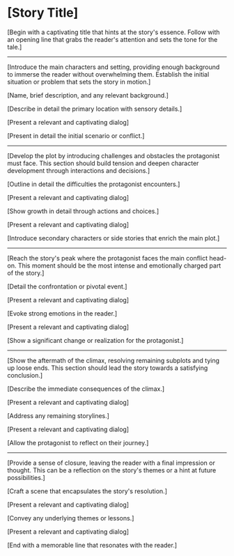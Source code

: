 # [Story Title]

[Begin with a captivating title that hints at the story's essence. Follow with an opening line that grabs the reader's attention and sets the tone for the tale.]

---

[Introduce the main characters and setting, providing enough background to immerse the reader without overwhelming them. Establish the initial situation or problem that sets the story in motion.]

[Name, brief description, and any relevant background.]

[Describe in detail the primary location with sensory details.]

[Present a relevant and captivating dialog]

[Present in detail the initial scenario or conflict.]

---

[Develop the plot by introducing challenges and obstacles the protagonist must face. This section should build tension and deepen character development through interactions and decisions.]

[Outline in detail the difficulties the protagonist encounters.]

[Present a relevant and captivating dialog]

[Show growth in detail through actions and choices.]

[Present a relevant and captivating dialog]

[Introduce secondary characters or side stories that enrich the main plot.]

---

[Reach the story's peak where the protagonist faces the main conflict head-on. This moment should be the most intense and emotionally charged part of the story.]

[Detail the confrontation or pivotal event.]

[Present a relevant and captivating dialog]

[Evoke strong emotions in the reader.]

[Present a relevant and captivating dialog]

[Show a significant change or realization for the protagonist.]

---

[Show the aftermath of the climax, resolving remaining subplots and tying up loose ends. This section should lead the story towards a satisfying conclusion.]

[Describe the immediate consequences of the climax.]

[Present a relevant and captivating dialog]

[Address any remaining storylines.]

[Present a relevant and captivating dialog]

[Allow the protagonist to reflect on their journey.]

---

[Provide a sense of closure, leaving the reader with a final impression or thought. This can be a reflection on the story's themes or a hint at future possibilities.]

[Craft a scene that encapsulates the story's resolution.]

[Present a relevant and captivating dialog]

[Convey any underlying themes or lessons.]

[Present a relevant and captivating dialog]

[End with a memorable line that resonates with the reader.]
